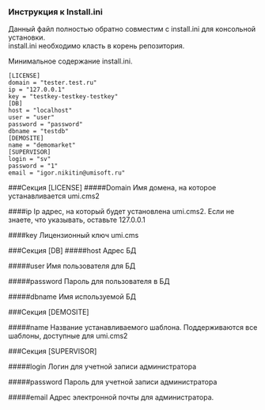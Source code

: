 ### Инструкция к Install.ini
Данный файл полностью обратно совместим с install.ini для консольной установки.  
install.ini необходимо класть в корень репозитория.

Минимальное содержание install.ini. 
```
[LICENSE]
domain = "tester.test.ru"
ip = "127.0.0.1"
key = "testkey-testkey-testkey"
[DB]
host = "localhost"
user = "user"
password = "password"
dbname = "testdb"
[DEMOSITE]
name = "demomarket"
[SUPERVISOR]
login = "sv"
password = "1"
email = "igor.nikitin@umisoft.ru"
```

###Секция [LICENSE]
#####Domain
Имя домена, на которое устанавливается umi.cms2

####ip
Ip адрес, на который будет установлена umi.cms2. Если не знаете, что указывать, оставьте 127.0.0.1

####key
Лицензионный ключ umi.cms

###Секция [DB]
#####host
Адрес БД

#####user
Имя пользователя для БД

#####password
Пароль для пользователя в БД

#####dbname
Имя используемой БД

###Секция [DEMOSITE]

#####name
Название устанавливаемого шаблона. Поддерживаются все шаблоны, доступные для umi.cms2

###Секция [SUPERVISOR]

#####login
Логин для учетной записи администратора

#####password
Пароль для учетной записи администратора

#####email
Адрес электронной почты для администратора.